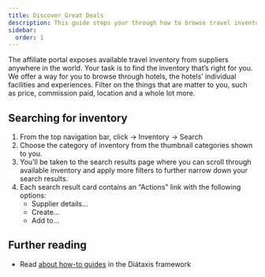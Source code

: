 ```yaml
---
title: Discover Great Deals
description: This guide steps your through how to browse travel inventory in order to find what you want to sell.
sidebar:
  order: 1
---
```


The affiliate portal exposes available travel inventory from suppliers anywhere in the world. Your task is to find the inventory that’s right for you. We offer a way for you to browse through hotels, the hotels’ individual facilities and experiences. Filter on the things that are matter to you, such as price, commission paid, location and a whole lot more.

## Searching for inventory

1. From the top navigation bar, click → Inventory → Search
2. Choose the category of inventory from the thumbnail categories shown to you.
3. You’ll be taken to the search results page where you can scroll through available inventory and apply more filters to further narrow down your search results.
4. Each search result card contains an “Actions” link with the following options:
    - Supplier details…
    - Create…
    - Add to…

## Further reading

- Read [about how-to guides](https://diataxis.fr/how-to-guides/) in the Diátaxis framework
